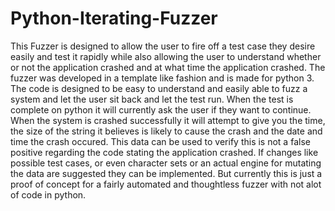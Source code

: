 # Python-Iterating-Fuzzer
This Fuzzer is designed to allow the user to fire off a test case they desire easily and test it rapidly while
also allowing the user to understand whether or not the application crashed and at what time the application crashed.
The fuzzer was developed in a template like fashion and is made for python 3. The code is designed to be easy to understand and easily able to fuzz a system and let the user sit back and let the test run. When the test is complete on python it will currently ask the user if they want to continue. When the system is crashed successfully it will attempt to give you the time, the size of the string it believes is likely to cause the crash and the date and time the crash occured. This data can be used to verify this is not a false positive regarding the code stating the application crashed. If changes like possible test cases, or even character sets or an actual engine for mutating the data are suggested they can be implemented. But currently this is just a proof of concept for a fairly automated and thoughtless fuzzer with not alot of code in python. 

